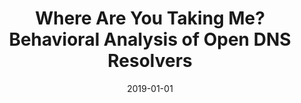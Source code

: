 ---
title: "Where Are You Taking Me? Behavioral Analysis of Open DNS Resolvers"
collection: publications
permalink: /publication/2019-01-01-Where-Are-You-Taking-Me-Behavioral-Analysis-of-Open-DNS-Resolvers
date: 2019-01-01
venue: 'In the proceedings of 49th Annual IEEE/IFIP International Conference on Dependable Systems and Networks, DSN 2019, Portland, OR, USA, June 24-27, 2019'
paperurl: 'https://doi.org/10.1109/DSN.2019.00057'
citation: ' Jeman Park,  Aminollah Khormali,  Manar Mohaisen,  David Mohaisen, &quot;Where Are You Taking Me? Behavioral Analysis of Open DNS Resolvers.&quot; In the proceedings of 49th Annual IEEE/IFIP International Conference on Dependable Systems and Networks, DSN, Portland, OR, USA, 2019.'
---